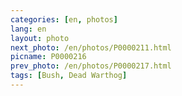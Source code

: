 ```yaml
---
categories: [en, photos]
lang: en
layout: photo
next_photo: /en/photos/P0000211.html
picname: P0000216
prev_photo: /en/photos/P0000217.html
tags: [Bush, Dead Warthog]
---
```

